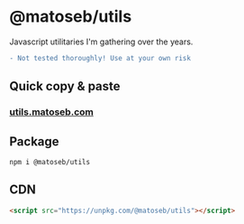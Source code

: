 # @matoseb/utils
Javascript utilitaries I'm gathering over the years.

```diff
- Not tested thoroughly! Use at your own risk
```

## Quick copy & paste
### [utils.matoseb.com](https://utils.matoseb.com)

## Package
```
npm i @matoseb/utils
```

## CDN
```html
<script src="https://unpkg.com/@matoseb/utils"></script>
```
